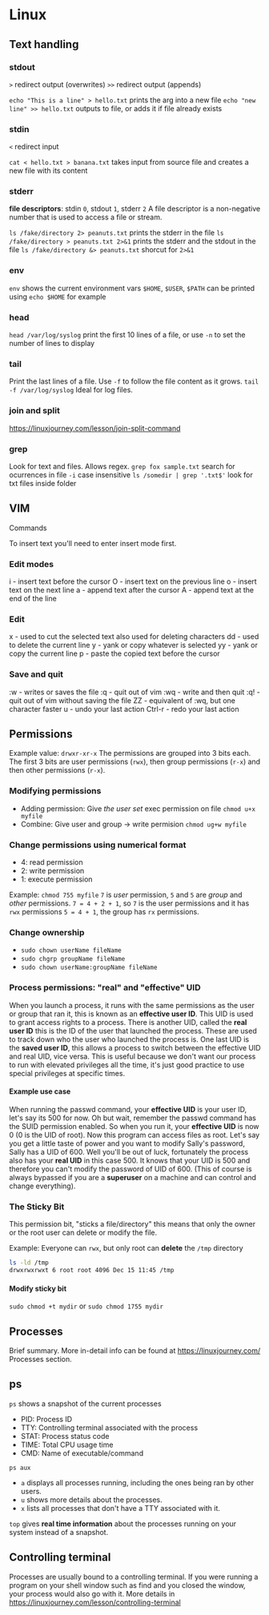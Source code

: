 # Linux

## Text handling

### stdout

`>` redirect output (overwrites)
`>>` redirect output (appends)

`echo "This is a line" > hello.txt` prints the arg into a new file
`echo "new line" >> hello.txt` outputs to file, or adds it if file already exists

### stdin

`<` redirect input

`cat < hello.txt > banana.txt` takes input from source file and creates a new file with its content

### stderr

**file descriptors**: stdin `0`, stdout `1`, stderr `2`
A file descriptor is a non-negative number that is used to access a file or stream.

`ls /fake/directory 2> peanuts.txt` prints the stderr in the file
`ls /fake/directory > peanuts.txt 2>&1` prints the stderr and the stdout in the file
`ls /fake/directory &> peanuts.txt` shorcut for `2>&1`

### env

`env` shows the current environment vars
`$HOME`, `$USER`, `$PATH` can be printed using `echo $HOME` for example

### head

`head /var/log/syslog` print the first 10 lines of a file, or use `-n` to set the number of lines to display

### tail

Print the last lines of a file. Use `-f` to follow the file content as it grows.
`tail -f /var/log/syslog` Ideal for log files.

### join and split

<https://linuxjourney.com/lesson/join-split-command>

### grep

Look for text and files. Allows regex.
`grep fox sample.txt` search for ocurrences in file
`-i` case insensitive
`ls /somedir | grep '.txt$'` look for txt files inside folder

## VIM

Commands

To insert text you'll need to enter insert mode first.

### Edit modes

i - insert text before the cursor
O - insert text on the previous line
o - insert text on the next line
a - append text after the cursor
A - append text at the end of the line

### Edit

x - used to cut the selected text also used for deleting characters
dd - used to delete the current line
y - yank or copy whatever is selected
yy - yank or copy the current line
p - paste the copied text before the cursor

### Save and quit

:w - writes or saves the file
:q - quit out of vim
:wq - write and then quit
:q! - quit out of vim without saving the file
ZZ - equivalent of :wq, but one character faster
u - undo your last action
Ctrl-r - redo your last action

## Permissions

Example value: `drwxr-xr-x`
The permissions are grouped into 3 bits each. The first 3 bits are user permissions (`rwx`), then group permissions (`r-x`) and then other permissions (`r-x`). 

### Modifying permissions

* Adding permission: Give *the user set* exec permission on file `chmod u+x myfile`
* Combine: Give user and group -> write permision `chmod ug+w myfile`

### Change permissions using numerical format

* 4: read permission
* 2: write permission
* 1: execute permission

Example: `chmod 755 myfile`
`7` is *user* permission, `5` and `5` are *group* and *other* permissions.
`7 = 4 + 2 + 1`, so `7` is the user permissions and it has `rwx` permissions
`5 = 4 + 1`, the group has `rx` permissions.

### Change ownership

* `sudo chown userName fileName`
* `sudo chgrp groupName fileName`
* `sudo chown userName:groupName fileName`

### Process permissions: "real" and "effective" UID

When you launch a process, it runs with the same permissions as the user or group that ran it, this is known as an **effective user ID**. This UID is used to grant access rights to a process.
There is another UID, called the **real user ID** this is the ID of the user that launched the process. These are used to track down who the user who launched the process is.
One last UID is the **saved user ID**, this allows a process to switch between the effective UID and real UID, vice versa. This is useful because we don't want our process to run with elevated privileges all the time, it's just good practice to use special privileges at specific times.

#### Example use case

When running the passwd command, your **effective UID** is your user ID, let's say its 500 for now. Oh but wait, remember the passwd command has the SUID permission enabled. So when you run it, your **effective UID** is now 0 (0 is the UID of root). Now this program can access files as root.
Let's say you get a little taste of power and you want to modify Sally's password, Sally has a UID of 600. Well you'll be out of luck, fortunately the process also has your **real UID** in this case 500. It knows that your UID is 500 and therefore you can't modify the password of UID of 600. (This of course is always bypassed if you are a **superuser** on a machine and can control and change everything).

### The Sticky Bit

This permission bit, "sticks a file/directory" this means that only the owner or the root user can delete or modify the file.

Example: Everyone can `rwx`, but only root can **delete** the `/tmp` directory

```bash
ls -ld /tmp
drwxrwxrwxt 6 root root 4096 Dec 15 11:45 /tmp
```

#### Modify sticky bit

`sudo chmod +t mydir` or `sudo chmod 1755 mydir`

## Processes

Brief summary. More in-detail info can be found at <https://linuxjourney.com/> Processes section.

## ps

`ps` shows a snapshot of the current processes

* PID: Process ID
* TTY: Controlling terminal associated with the process
* STAT: Process status code
* TIME: Total CPU usage time
* CMD: Name of executable/command

`ps aux`

* `a` displays all processes running, including the ones being ran by other users.
* `u` shows more details about the processes.
* `x` lists all processes that don't have a TTY associated with it.

`top` gives **real time information** about the processes running on your system instead of a snapshot.

## Controlling terminal

Processes are usually bound to a controlling terminal. If you were running a program on your shell window such as find and you closed the window, your process would also go with it. More details in <https://linuxjourney.com/lesson/controlling-terminal>

